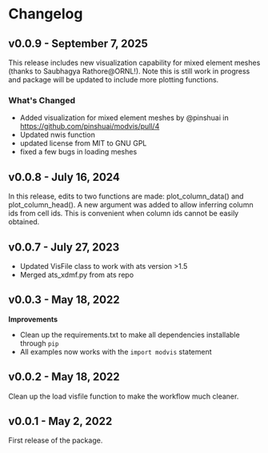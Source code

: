 # Changelog

## v0.0.9 - September 7, 2025

This release includes new visualization capability for mixed element meshes (thanks to Saubhagya Rathore@ORNL!). Note this is still work in progress and package will be updated to include more plotting functions.

### What's Changed
* Added visualization for mixed element meshes by @pinshuai in https://github.com/pinshuai/modvis/pull/4
* Updated nwis function
* updated license from MIT to GNU GPL
* fixed a few bugs in loading meshes

## v0.0.8 - July 16, 2024

In this release, edits to two functions are made: plot_column_data() and plot_column_head(). A new argument was added to allow inferring column ids from cell ids. This is convenient when column ids cannot be easily obtained.

## v0.0.7 - July 27, 2023
- Updated VisFile class to work with ats version >1.5
- Merged ats_xdmf.py from ats repo

## v0.0.3 - May 18, 2022

**Improvements**

- Clean up the requirements.txt to make all dependencies installable through `pip`
- All examples now works with the `import modvis` statement

## v0.0.2 - May 18, 2022

Clean up the load visfile function to make the workflow much cleaner.

## v0.0.1 - May 2, 2022

First release of the package.
